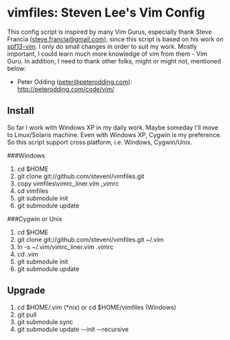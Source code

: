 
vimfiles: Steven Lee's Vim Config
=================================

This config script is inspired by many Vim Gurus, especially thank Steve
Francia (steve.francia@gmail.com), since this script is based on his work on
[spf13-vim](https://github.com/spf13/spf13-vim). I only do small changes in
order to suit my work. Mostly important, I could learn much more knowledge of
vim from them - Vim Guru. In addition, I need to thank other folks, might or
might not, mentioned below:

* Peter Odding (peter@peterodding.com): <http://peterodding.com/code/vim/>


Install
-------

So far I work with Windows XP in my daily work. Maybe someday I'll move to
Linux/Solaris machine. Even with Windows XP, Cygwin is my preference. So this
script support cross platform, i.e. Windows, Cygwin/Unix.

###Windows

1.  cd $HOME
2.  git clone git://github.com/stevenl/vimfiles.git
3.  copy vimfiles\vimrc_liner.vim _vimrc
4.  cd vimfiles
5.  git submodule init
6.  git submodule update


###Cygwin or Unix

1.  cd $HOME
2.  git clone git://github.com/stevenl/vimfiles.git ~/.vim
3.  ln -s ~/.vim/vimrc_liner.vim .vimrc
4.  cd .vim
5.  git submodule init
6.  git submodule update


Upgrade
-------

1.  cd $HOME/.vim (*nix) or cd $HOME/vimfiles (Windows)
2.  git pull
3.  git submodule sync
4.  git submodule update --init --recursive







